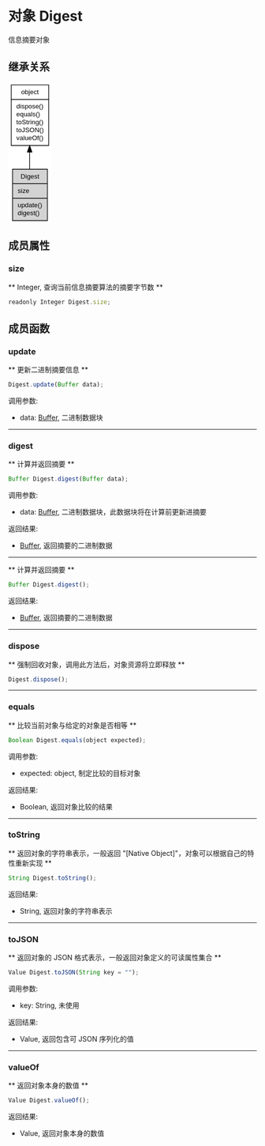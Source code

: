 # 对象 Digest
信息摘要对象

## 继承关系
<div class="inherits"><svg width="65pt" height="214pt" viewBox="0.00 0.00 65.00 214.00" xmlns="http://www.w3.org/2000/svg" xmlns:xlink="http://www.w3.org/1999/xlink">
<g id="graph0" class="graph" transform="scale(1 1) rotate(0) translate(4 210)">
<title>%0</title>
<polygon fill="#ffffff" stroke="transparent" points="-4,4 -4,-210 61,-210 61,4 -4,4"/>
<!-- object -->
<g id="node1" class="node">
<title>object</title>
<g id="a_node1"><a xlink:href="object.md" xlink:title="object">
<polygon fill="#ffffff" stroke="transparent" points="0,-114 0,-206 57,-206 57,-114 0,-114"/>
<polygon fill="none" stroke="#000000" points=".5,-184 .5,-206 57.5,-206 57.5,-184 .5,-184"/>
<text text-anchor="start" x="15.6625" y="-192" font-family="Helvetica,sans-Serif" font-size="10.00" fill="#000000">object</text>
<polygon fill="none" stroke="#000000" points=".5,-114 .5,-184 57.5,-184 57.5,-114 .5,-114"/>
<text text-anchor="start" x="5.5" y="-170" font-family="Helvetica,sans-Serif" font-size="10.00" fill="#000000"> dispose()</text>
<text text-anchor="start" x="5.5" y="-158" font-family="Helvetica,sans-Serif" font-size="10.00" fill="#000000"> equals()</text>
<text text-anchor="start" x="5.5" y="-146" font-family="Helvetica,sans-Serif" font-size="10.00" fill="#000000"> toString()</text>
<text text-anchor="start" x="5.5" y="-134" font-family="Helvetica,sans-Serif" font-size="10.00" fill="#000000"> toJSON()</text>
<text text-anchor="start" x="5.5" y="-122" font-family="Helvetica,sans-Serif" font-size="10.00" fill="#000000"> valueOf()</text>
</a>
</g>
</g>
<!-- Digest -->
<g id="node2" class="node">
<title>Digest</title>
<g id="a_node2"><a xlink:title="Digest">
<polygon fill="#d3d3d3" stroke="transparent" points="2,0 2,-78 55,-78 55,0 2,0"/>
<polygon fill="none" stroke="#000000" points="2.5,-56 2.5,-78 55.5,-78 55.5,-56 2.5,-56"/>
<text text-anchor="start" x="14.8325" y="-64" font-family="Helvetica,sans-Serif" font-size="10.00" fill="#000000">Digest</text>
<polygon fill="none" stroke="#000000" points="2.5,-34 2.5,-56 55.5,-56 55.5,-34 2.5,-34"/>
<text text-anchor="start" x="7.5" y="-42" font-family="Helvetica,sans-Serif" font-size="10.00" fill="#000000"> size</text>
<polygon fill="none" stroke="#000000" points="2.5,0 2.5,-34 55.5,-34 55.5,0 2.5,0"/>
<text text-anchor="start" x="7.5" y="-20" font-family="Helvetica,sans-Serif" font-size="10.00" fill="#000000"> update()</text>
<text text-anchor="start" x="7.5" y="-8" font-family="Helvetica,sans-Serif" font-size="10.00" fill="#000000"> digest()</text>
</a>
</g>
</g>
<!-- object&#45;&gt;Digest -->
<g id="edge1" class="edge">
<title>object-&gt;Digest</title>
<path fill="none" stroke="#000000" d="M28.5,-103.852C28.5,-95.2011 28.5,-86.4309 28.5,-78.2539"/>
<polygon fill="#000000" stroke="#000000" points="25.0001,-103.9099 28.5,-113.9099 32.0001,-103.9099 25.0001,-103.9099"/>
</g>
</g>
</svg></div>

## 成员属性
        
### size
** Integer, 查询当前信息摘要算法的摘要字节数 **
```JavaScript
readonly Integer Digest.size;
```

## 成员函数
        
### update
** 更新二进制摘要信息 **
```JavaScript
Digest.update(Buffer data);
```

调用参数:
* data: [Buffer](Buffer.md), 二进制数据块

--------------------------
### digest
** 计算并返回摘要 **
```JavaScript
Buffer Digest.digest(Buffer data);
```

调用参数:
* data: [Buffer](Buffer.md), 二进制数据块，此数据块将在计算前更新进摘要

返回结果:
* [Buffer](Buffer.md), 返回摘要的二进制数据

--------------------------
** 计算并返回摘要 **
```JavaScript
Buffer Digest.digest();
```

返回结果:
* [Buffer](Buffer.md), 返回摘要的二进制数据

--------------------------
### dispose
** 强制回收对象，调用此方法后，对象资源将立即释放 **
```JavaScript
Digest.dispose();
```

--------------------------
### equals
** 比较当前对象与给定的对象是否相等 **
```JavaScript
Boolean Digest.equals(object expected);
```

调用参数:
* expected: object, 制定比较的目标对象

返回结果:
* Boolean, 返回对象比较的结果

--------------------------
### toString
** 返回对象的字符串表示，一般返回 "[Native Object]"，对象可以根据自己的特性重新实现 **
```JavaScript
String Digest.toString();
```

返回结果:
* String, 返回对象的字符串表示

--------------------------
### toJSON
** 返回对象的 JSON 格式表示，一般返回对象定义的可读属性集合 **
```JavaScript
Value Digest.toJSON(String key = "");
```

调用参数:
* key: String, 未使用

返回结果:
* Value, 返回包含可 JSON 序列化的值

--------------------------
### valueOf
** 返回对象本身的数值 **
```JavaScript
Value Digest.valueOf();
```

返回结果:
* Value, 返回对象本身的数值

